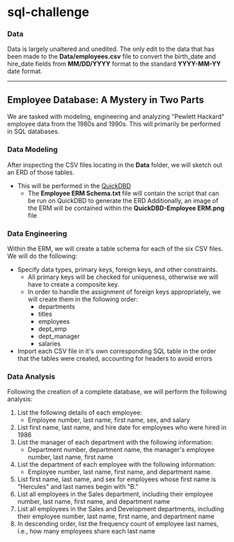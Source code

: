 # sql-challenge

### Data
Data is largely unaltered and unedited. The only edit to the data that has been made to the **Data/employees.csv** file to convert the birth_date and hire_date fields from **MM/DD/YYYY** format to the standard **YYYY-MM-YY** date format.

---

## Employee Database: A Mystery in Two Parts
We are tasked with modeling, engineering and analyzing "Pewlett Hackard" employee data from the 1980s and 1990s. This will primarily be performed in SQL databases.

### Data Modeling
After inspecting the CSV files locating in the **Data** folder, we will sketch out an ERD of those tables.
- This will be performed in the [QuickDBD](https://www.quickdatabasediagrams.com/)
    - The **Employee ERM Schema.txt** file will contain the script that can be run on QuickDBD to generate the ERD
Additionally, an image of the ERM will be contained within the **QuickDBD-Employee ERM.png** file

### Data Engineering
Within the ERM, we will create a table schema for each of the six CSV files. We will do the following:
- Specify data types, primary keys, foreign keys, and other constraints.
    - All primary keys will be checked for uniqueness, otherwise we will have to create a composite key.
    - In order to handle the assignment of foreign keys appropriately, we will create them in the following order:
        - departments
        - titles
        - employees
        - dept_emp
        - dept_manager
        - salaries
- Import each CSV file in it's own corresponding SQL table in the order that the tables were created, accounting for headers to avoid errors

### Data Analysis
Following the creation of a complete database, we will perform the following analysis:
1. List the following details of each employee:
    - Employee number, last name, first name, sex, and salary
2. List first name, last name, and hire date for employees who were hired in 1986
3. List the manager of each department with the following information:
    - Department number, department name, the manager's employee number, last name, first name
4. List the department of each employee with the following information:
    - Employee number, last name, first name, and department name.
5. List first name, last name, and sex for employees whose first name is "Hercules" and last names begin with "B."
6. List all employees in the Sales department, including their employee number, last name, first name, and department name
7. List all employees in the Sales and Development departments, including their employee number, last name, first name, and department name
8. In descending order, list the frequency count of employee last names, i.e., how many employees share each last name
